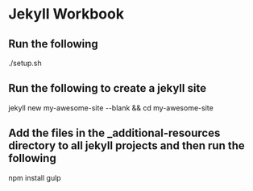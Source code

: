 # Jekyll Workbook

## Run the following
./setup.sh

## Run the following to create a jekyll site
jekyll new my-awesome-site --blank && cd my-awesome-site

## Add the files in the _additional-resources directory to all jekyll projects and then run the following
npm install
gulp